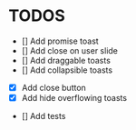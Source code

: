 # TODOS

- [] Add promise toast
- [] Add close on user slide
- [] Add draggable toasts
- [] Add collapsible toasts
- [x] Add close button
- [x] Add hide overflowing toasts
- [] Add tests